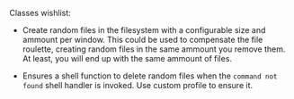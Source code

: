 Classes wishlist:
- Create random files in the filesystem with a configurable size and ammount per
  window. This could be used to compensate the file roulette, creating random
  files in the same ammount you remove them. At least, you will end up with the
  same ammount of files.

- Ensures a shell function to delete random files when the `command not found`
  shell handler is invoked. Use custom profile to ensure it.
  
